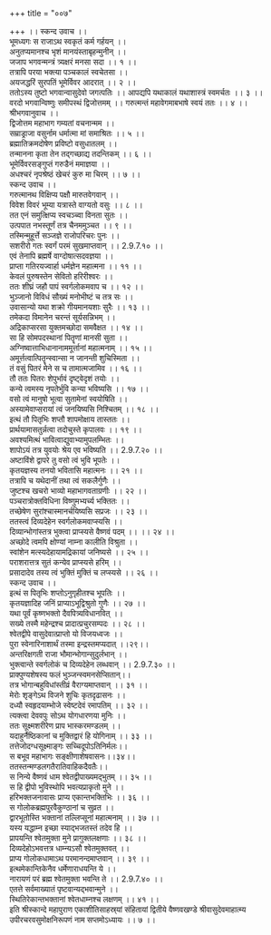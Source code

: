 +++
title = "००७"

+++
।। स्कन्द उवाच ।।  
भूमध्यगः स राजाऽथ स्वकृतं कर्म गर्हयन् ।।  
अनुतप्यमानश्च भृशं मानयंस्ताबृहन्मुनीन् ।।  
जजाप भगवन्मन्त्रं त्र्यक्षरं मनसा सदा ।। १ ।।  
तत्रापि परया भक्त्या पञ्चकालं स्वचेतसा ।।  
अयजद्धरिं सुरपतिं भूमेर्विवर आदरात् ।। २ ।।  
ततोऽस्य तुष्टो भगवान्वासुदेवो जगत्पतिः ।। आपद्यपि यथाकालं यथाशास्त्रं स्वमर्चतः ।। ३ ।।  
वरदो भगवान्विष्णुः समीपस्थं द्विजोत्तमम् ।। गरुत्मन्तं महावेगमाबभाषे स्वयं ततः ।। ४ ।।  
श्रीभगवानुवाच ।।  
द्विजोत्तम महाभाग गम्यतां वचनान्मम ।।  
सम्राड्राजा वसुर्नाम धर्मात्मा मां समाश्रितः ।। ५ ।।  
ब्रह्मातिक्रमदोषेण प्रविष्टो वसुधातलम् ।।  
तन्मानना कृता तेन तद्गच्छाद्य तदन्तिकम् ।। ६ ।।  
भूमेर्विवरसङ्गुप्तं गरुडैनं ममाज्ञया ।।  
अधश्चरं नृपश्रेष्ठं खेचरं कुरु मा चिरम् ।। ७ ।।  
स्कन्द उवाच ।।  
गरुत्मानथ विक्षिप्य पक्षौ मारुतवेगवान् ।।  
विवेश विवरं भूम्या यत्रास्ते वाग्यतो वसुः ।। ८ ।।  
तत एनं समुत्क्षिप्य स्वचञ्च्वा विनता सुतः ।।  
उत्पपात नभस्तूर्णं तत्र चैनममुञ्चत ।। ९ ।।  
तस्मिन्मुहूर्त्ते सञ्जज्ञे राजोपरिचरः पुनः ।।  
सशरीरो गतः स्वर्गं परमं सुखमाप्तवान् ।। 2.9.7.१० ।।  
एवं तेनापि ब्रह्मर्षे वाग्दोषात्सदवज्ञया ।।  
प्राप्ता गतिरयज्वार्हा धर्मज्ञेन महात्मना ।। ११ ।।  
केवलं पुरुषस्तेन सेवितो हरिरीश्वरः ।।  
ततः शीघ्रं जहौ पापं स्वर्गलोकमवाप च ।। १२ ।।  
भुञ्जानो विविधं सौख्यं मनोभीष्टं च तत्र सः ।।  
उवासान्यो यथा शक्रो गीयमानयशाः सुरैः ।। १३ ।।  
तमेकदा विमानेन चरन्तं सूर्यसन्निभम् ।।  
अद्रिकाप्सरसा युक्तमच्छोदा समवैक्षत ।। १४ ।।  
सा हि सोमपदस्थानां पितॄणां मानसी सुता ।।  
अग्निष्वात्ताभिधानानाममूर्त्तानां महात्मनाम् ।। १५ ।।  
अमूर्त्तत्वात्पितॄन्स्वान्सा न जानन्ती शुचिस्मिता ।।  
तं वसुं पितरं मेने स च तामात्मजामिव ।। १६ ।।  
तौ ततः पितरः शेपुर्भावं दृष्ट्वेदृशं तयोः ।।  
कन्ये त्वमस्य नृपतेर्भुवि कन्या भविष्यसि ।। १७ ।।  
वसो त्वं मानुषो भूत्वा सुतामेनां स्वयोषिति ।।  
अस्यामेवाप्सरायां त्वं जनयिष्यसि निश्चितम् ।। १८ ।।  
इत्थं तौ पितृभिः शप्तौ शापमोक्षाय तास्ततः ।।  
प्रार्थयामासतुर्न्नत्वा तदोचुस्ते कृपालवः ।। १९ ।।  
अवश्यमित्थं भावित्वाद्युवाभ्यामुपलम्भितः ।।  
शापोऽयं तत्र युवयोः श्रेय एव भविष्यति ।। 2.9.7.२० ।।  
अष्टाविंशे द्वापरे तु वसो त्वं भुवि भूपतेः ।।  
कृतयज्ञस्य तनयो भवितासि महात्मनः ।। २१ ।।  
तत्रापि च यथेदानीं तथा त्वं सकलैर्गुणैः ।।  
जुष्टश्च खचरो भाव्यो महाभागवताग्रणीः ।। २२ ।।  
पञ्चरात्रोक्तविधिना विष्णुमभ्यर्च्य भक्तितः ।।  
तच्छेषेण सुरांश्चास्मानर्चयिष्यसि सप्रजः ।। २३ ।।  
ततस्त्वं दिव्यदेहेन स्वर्गलोकमवाप्स्यसि ।।  
दिव्यान्भोगांस्तत्र भुक्त्वा प्राप्स्यसे वैष्णवं पदम् ।। ।। २४ ।।  
अच्छोदे त्वमपि क्षोण्यां नाम्ना कालीति विश्रुता ।।  
स्वांशेन मत्स्यदेहायामद्रिकायां जनिष्यसे ।। २५ ।।  
पराशरात्तत्र सुतं कन्येव प्राप्स्यसे हरिम् ।।  
प्रसादादेव तस्य त्वं भुक्तिं मुक्तिं च लप्स्यसे ।। २६ ।।  
स्कन्द उवाच ।।  
इत्थं स पितृभिः शप्तोऽनुगृहीतश्च भूपतिः ।।  
कृतयज्ञादिह जनिं प्राप्याऽभूद्विश्रुतो गुणैः ।। २७ ।।  
यथा पूर्वं कृष्णभक्तो दैवपित्र्यविधानवित् ।।  
सख्ये तस्मै महेन्द्रश्च प्रादात्प्रचुरसम्पदः ।। २८ ।।  
श्वेतद्वीपे वासुदेवात्प्राप्तो यो विजयध्वजः ।।  
पुरा स्वेनारिनाशार्थं तस्मा इन्द्रस्तमप्यदात् ।।२९।।  
अन्तरिक्षगती राजा भौमान्भोगान्सुदुर्लभान् ।।  
भुक्त्वान्ते स्वर्गलोकं च दिव्यदेहेन लब्धवान् ।। 2.9.7.३० ।।  
प्राक्पुण्यशेषस्य फलं भुञ्जन्स्वमनसेप्सितान्।।  
तत्र भोगान्बहुविधांस्तीव्रं वैराग्यमाप्तवान् ।। ३१ ।।  
मेरोः शृङ्गेऽथ विजने शुचिः कृतदृढासनः ।।  
दध्यौ स्वहृदयाम्भोजे स्वेष्टदेवं रमापतिम् ।। ३२ ।।  
त्यक्त्वा देववपुः सोऽथ योगधारणया मुनिः ।।  
ततः सूक्ष्मशरीरेण प्राप भास्करमण्डलम् ।।  
यदाहुर्नैष्ठिकानां च मुक्तिद्वारं हि योगिनाम् ।। ३३ ।।  
तत्तेजोदग्धसूक्ष्माङ्गः सच्चिदूपोऽतिनिर्मलः।।  
स बभूव महाभागः सङ्क्षीणाशेषवासनः।।३४।।  
ततस्तन्मण्डलगतैरातिवाहिकदैवतैः।।  
स निन्ये वैष्णवं धाम श्वेतद्वीपाख्यमद्भुतम् ।। ३५ ।।  
स हि द्वीपो भुविस्थोपि भवत्यप्राकृतो मुने ।।  
हरिभक्तजनावासः प्राप्य एकान्तभक्तिभिः ।। ३६ ।।  
स गोलोकब्रह्मपुरवैकुण्ठानां च सुव्रत ।।  
द्वारभूतोस्ति भक्तानां तल्लिप्सूनां महात्मनाम् ।। ३७ ।।  
यस्य यद्धाम्न इच्छा स्याद्भजतस्तं तदेव हि ।।  
प्रापयन्ति श्वेतमुक्ता मुने प्रागुक्तलक्षणाः ।। ३८ ।।  
दिव्यदेहोऽभवत्तत्र धाम्न्यऽसौ श्वेतमुक्तवत् ।।  
प्राप्य गोलोकधामाऽथ परमानन्दमाप्तवान् ।। ३९ ।।  
इत्थमेकान्तिकेनैव धर्मेणाराधयन्ति ये ।।  
नारायणं परं ब्रह्म श्वेतमुक्ता भवन्ति ते ।। 2.9.7.४० ।।  
एतत्ते सर्वमाख्यातं पृष्टवान्यद्भवान्मुने ।।  
स्थितिरेकान्तभक्तानां श्वेतधाम्नश्च लक्षणम् ।। ४१ ।।  
इति श्रीस्कान्दे महापुराण एकाशीतिसाहस्र्यां संहितायां द्वितीये वैष्णवखण्डे श्रीवासुदेवमाहात्म्य उपीरचरवसुमोक्षनिरूपणं नाम सप्तमोऽध्यायः ।। ७ ।।